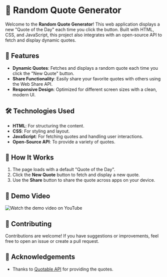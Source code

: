 # 🌟 Random Quote Generator

Welcome to the **Random Quote Generator**! This web application displays a new "Quote of the Day" each time you click the button. Built with HTML, CSS, and JavaScript, this project also integrates with an open-source API to fetch and display dynamic quotes.

## 🎨 Features

- **Dynamic Quotes**: Fetches and displays a random quote each time you click the "New Quote" button.
- **Share Functionality**: Easily share your favorite quotes with others using the Web Share API.
- **Responsive Design**: Optimized for different screen sizes with a clean, modern UI.

## 🛠️ Technologies Used

- **HTML**: For structuring the content.
- **CSS**: For styling and layout.
- **JavaScript**: For fetching quotes and handling user interactions.
- **Open-Source API**: To provide a variety of quotes.

## 🚀 How It Works

1. The page loads with a default "Quote of the Day".
2. Click the **New Quote** button to fetch and display a new quote.
3. Use the **Share** button to share the quote across apps on your device.

## 🎥 Demo Video

![Watch the demo video on YouTube](https://youtu.be/7fgI59ZByJM)

## 🤝 Contributing

Contributions are welcome! If you have suggestions or improvements, feel free to open an issue or create a pull request.

## 🙏 Acknowledgements

- Thanks to [Quotable API](https://github.com/lukePeavey/quotable) for providing the quotes.
